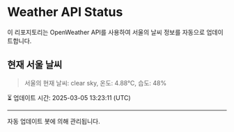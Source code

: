 
# Weather API Status

이 리포지토리는 OpenWeather API를 사용하여 서울의 날씨 정보를 자동으로 업데이트합니다.

## 현재 서울 날씨
> 서울의 현재 날씨: clear sky, 온도: 4.88°C, 습도: 48%

⏳ 업데이트 시간: 2025-03-05 13:23:11 (UTC)

---
자동 업데이트 봇에 의해 관리됩니다.
